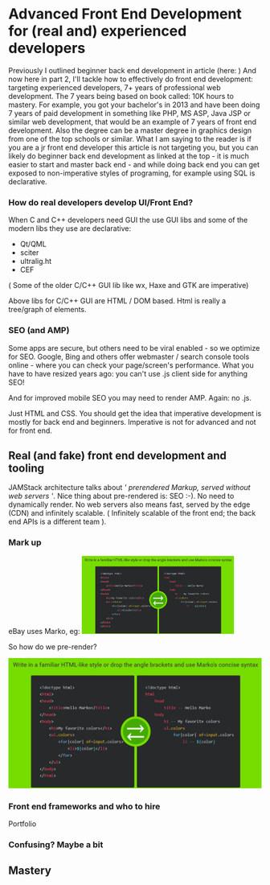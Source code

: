 
# Advanced Front End Development for (real and) experienced developers 

Previously I outlined beginner back end development in article (here:  )
And now here in part 2, I'll tackle how to effectively do front end development: targeting experienced developers, 7+ years of professional
web development. The 7 years being based on book called: 10K hours to mastery. 
For example, you got your bachelor's in 2013 and have been doing 7 years of paid development in something like PHP, MS ASP, Java JSP or similar web development, that would be an example of 7 years of front end development. Also the degree can be a master degree in graphics design from one of the top schools or similar.
What I am saying to the reader is if you are a jr front end developer this article is not targeting you, but you can likely do beginner back end development as linked at the top - it is much easier to start and master back end - and while doing back end you can get exposed to non-imperative styles of programing, for example using SQL is declarative. 

### How do real developers develop UI/Front End?

When C and C++ developers need GUI the use GUI libs and some of the modern libs they use are declarative:
- Qt/QML
- sciter
- ultralig.ht
- CEF

( Some of the older C/C++ GUI lib like wx, Haxe and GTK are imperative)

Above libs for C/C++ GUI are HTML / DOM based. Html is really a tree/graph of elements.

### SEO (and AMP)

Some apps are secure, but others need to be viral enabled - so we optimize for SEO. Google, Bing and others offer
webmaster / search console tools online - where you can check your page/screen's performance. 
What you have to have resized years ago: you can't use .js client side for anything SEO!

And for improved mobile SEO you may need to render AMP. Again: no .js.

Just HTML and CSS.
You should get the idea that imperative development is mostly for back end and beginners. Imperative is not for advanced and not for front end.

## Real (and fake) front end development and tooling

JAMStack architecture talks about *' prerendered Markup, served without web servers '*. Nice thing about pre-rendered is: SEO :-). No need to dynamically render. No web servers also means fast, served by the edge (CDN) and infinitely scalable. ( Infinitely scalable of the front end; the back end APIs is a different team ).

### Mark up

eBay uses Marko, eg:
<img src="marko.png" width="60%"/>



So how do we pre-render? 

![](marko.png)






### Front end frameworks and who to hire

Portfolio



### Confusing? Maybe a bit


## Mastery


